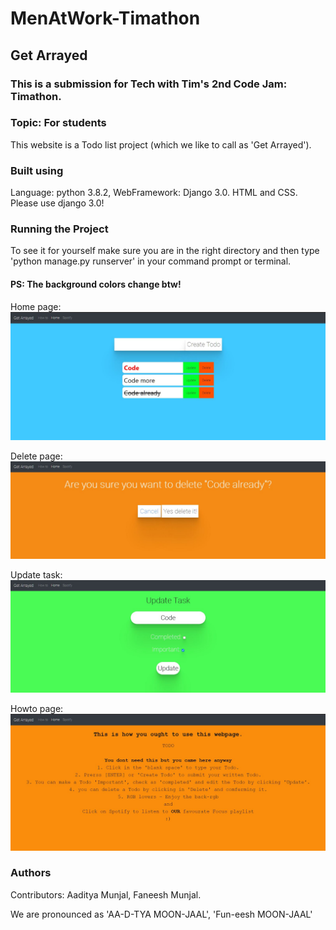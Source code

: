 # MenAtWork-Timathon
## Get Arrayed
### This is a submission for Tech with Tim's 2nd Code Jam: Timathon.
### Topic: For students


This website is a Todo list project (which we like to call as 'Get Arrayed').

### Built using 
Language: python 3.8.2, 
WebFramework: Django 3.0. 
HTML and CSS.
Please use django 3.0!

### Running the Project
To see it for yourself make sure you are in the right directory and then type 'python manage.py runserver' in your command prompt or terminal.

#### PS: The background colors change btw!

Home page:
![Home page](ProjectImages/home.JPG)
 
Delete page:
![Delete task](ProjectImages/delete.JPG) 
 
Update task:
![Update task](ProjectImages/update.JPG)

Howto page:
![howto](ProjectImages/howto.JPG)

### Authors
Contributors: Aaditya Munjal, Faneesh Munjal.

We are pronounced as 'AA-D-TYA MOON-JAAL', 'Fun-eesh MOON-JAAL' 
